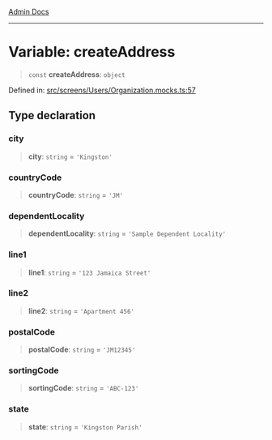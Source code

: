 [Admin Docs](/)

***

# Variable: createAddress

> `const` **createAddress**: `object`

Defined in: [src/screens/Users/Organization.mocks.ts:57](https://github.com/syedali237/talawa-admin/blob/dd4a08e622d0fa38bcf9758a530e8cdf917dbac8/src/screens/Users/Organization.mocks.ts#L57)

## Type declaration

### city

> **city**: `string` = `'Kingston'`

### countryCode

> **countryCode**: `string` = `'JM'`

### dependentLocality

> **dependentLocality**: `string` = `'Sample Dependent Locality'`

### line1

> **line1**: `string` = `'123 Jamaica Street'`

### line2

> **line2**: `string` = `'Apartment 456'`

### postalCode

> **postalCode**: `string` = `'JM12345'`

### sortingCode

> **sortingCode**: `string` = `'ABC-123'`

### state

> **state**: `string` = `'Kingston Parish'`
